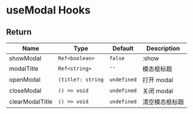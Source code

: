 # useModal Hooks

## Return

| Name            | Type              | Default     | Description    |
| --------------- | ----------------- | ----------- | -------------- |
| showModal       | `Ref<boolean>`    | `false`     | :show          |
| modalTitle      | `Ref<string>`     | `''`        | 模态框标题     |
| openModal       | `(title?: string` | `undefined` | 打开 modal     |
| closeModal      | `() => void`      | `undefined` | 关闭 modal     |
| clearModalTitle | `() => void`      | `undefined` | 清空模态框标题 |
